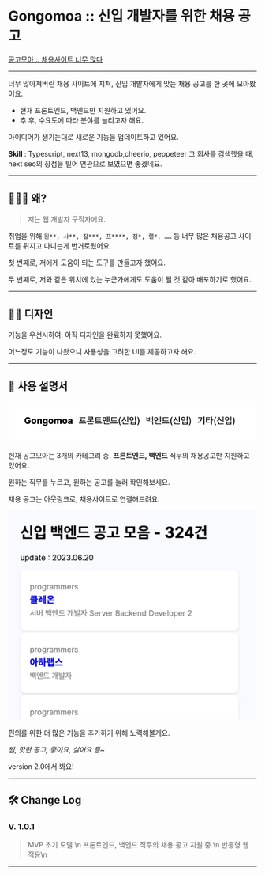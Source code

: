 # Gongomoa :: 신입 개발자를 위한 채용 공고
[공고모아 :: 채용사이트 너무 많다](https://gongomoa.vercel.app/)

---

너무 많아져버린 채용 사이트에 지쳐, 신입 개발자에게 맞는 채용 공고를 한 곳에 모아봤어요.

- 현재 프론트엔드, 백엔드만 지원하고 있어요.
- 추 후, 수요도에 따라 분야를 늘리고자 해요.

아이디어가 생기는대로 새로운 기능을 업데이트하고 있어요.

**Skill** : Typescript, next13, mongodb,cheerio, peppeteer
그 회사를 검색했을 때, next seo의 장점을 빌어 연관으로 보였으면 좋겠네요.

---

## 🤷🏻‍♂️ 왜?

> 저는 웹 개발자 구직자에요.

취업을 위해 `원**, 사**, 잡***, 프****, 점*, 랠*, ……` 등 너무 많은 채용공고 사이트를 뒤지고 다니는게 번거로웠어요.

첫 번째로, 저에게 도움이 되는 도구를 만들고자 했어요.

두 번째로, 저와 같은 위치에 있는 누군가에게도 도움이 될 것 같아 배포하기로 했어요.
> 

---

## 💅🏼 디자인

기능을 우선시하여, 아직 디자인을 완료하지 못했어요.

어느정도 기능이 나왔으니 사용성을 고려한 UI를 제공하고자 해요.

---

## 📓 사용 설명서

![navigation](./readImg/11.png)

현재 공고모아는 3개의 카테고리 중, **프론트엔드, 백엔드** 직무의 채용공고만 지원하고 있어요.

원하는 직무를 누르고, 원하는 공고를 눌러 확인해보세요.

채용 공고는 아웃링크로, 채용사이트로 연결해드려요.

![list](./readImg/2.png)

편의를 위한 더 많은 기능을 추가하기 위해 노력해볼게요.

*찜, 핫한 공고, 좋아요, 싫어요 등~*

version 2.0에서 봐요!

---

## 🛠️ Change Log

### V. 1.0.1

> MVP 초기 모델 \n
> 프론트엔드, 백엔드 직무의 채용 공고 지원 중.\n
> 반응형 웹 적용\n


---
